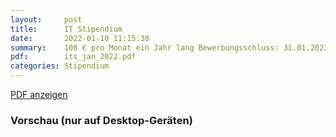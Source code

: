 ```yaml
---
layout:     post
title:      IT Stipendium
date:       2022-01-10 11:15:38
summary:    100 € pro Monat ein Jahr lang Bewerbungsschluss: 31.01.2022
pdf:        its_jan_2022.pdf
categories: Stipendium
---
```


<!-- ###############
Do not edit the code below! Only enter the name of the pdf in row 6 and upload the pdf to /pdfs/
###############' -->

<a class="btn btn-primary" href="{{ site.url }}/pdfs/{{page.pdf}}">PDF anzeigen</a>

<h3>Vorschau (nur auf Desktop-Geräten)</h3>
<div class="d-none d-sm-block">
    <object data="{{ site.url }}/pdfs/{{page.pdf}}" width="100%" height="750" type='application/pdf'>
    </object>
</div>
